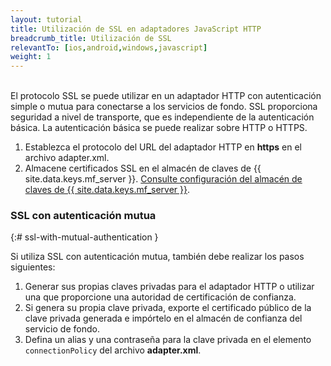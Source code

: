 ```yaml
---
layout: tutorial
title: Utilización de SSL en adaptadores JavaScript HTTP
breadcrumb_title: Utilización de SSL
relevantTo: [ios,android,windows,javascript]
weight: 1
---
```

<!-- NLS_CHARSET=UTF-8 -->
<br/>
El protocolo SSL se puede utilizar en un adaptador HTTP con autenticación simple o mutua para conectarse a los servicios de fondo.   
SSL proporciona seguridad a nivel de transporte, que es independiente de la autenticación básica. La autenticación básica se puede realizar sobre HTTP o HTTPS.

1. Establezca el protocolo del URL del adaptador HTTP en <b>https</b> en el archivo adapter.xml. 
2. Almacene certificados SSL en el almacén de claves de {{ site.data.keys.mf_server }}.  [Consulte configuración del almacén de claves de {{ site.data.keys.mf_server }}](../../../../authentication-and-security/configuring-the-mobilefirst-server-keystore/).

### SSL con autenticación mutua
{:# ssl-with-mutual-authentication }

Si utiliza SSL con autenticación mutua, también debe realizar los pasos siguientes:

1. Generar sus propias claves privadas para el adaptador HTTP o utilizar una que proporcione una autoridad de certificación de confianza. 
2. Si genera su propia clave privada, exporte el certificado público de la clave privada generada e impórtelo en el almacén de confianza del servicio de fondo. 
3. Defina un alias y una contraseña para la clave privada en el elemento `connectionPolicy` del archivo **adapter.xml**.  
